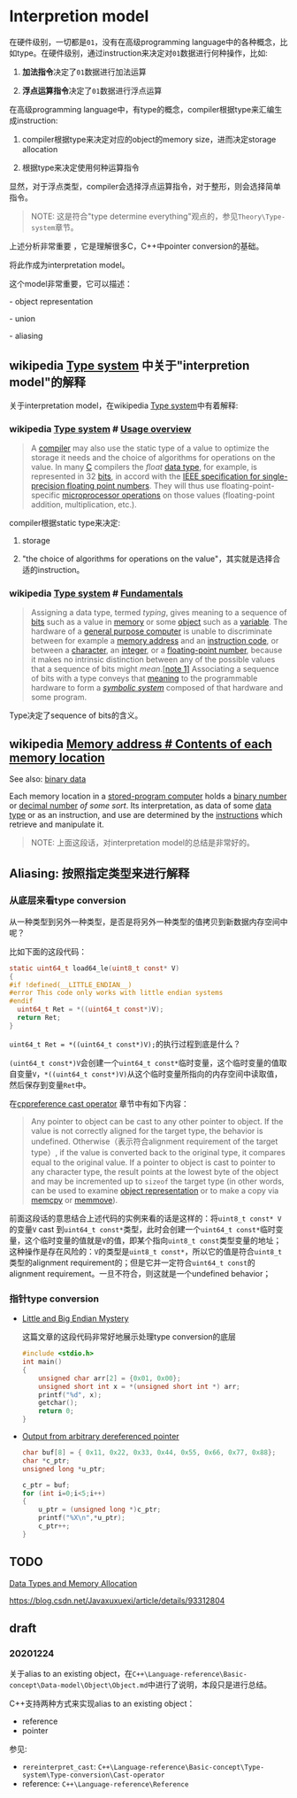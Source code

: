 # Interpretion model

在硬件级别，一切都是`01`，没有在高级programming language中的各种概念，比如type。在硬件级别，通过instruction来决定对`01`数据进行何种操作，比如:

1) **加法指令**决定了`01`数据进行加法运算

2) **浮点运算指令**决定了`01`数据进行浮点运算

在高级programming language中，有type的概念，compiler根据type来汇编生成instruction:

1) compiler根据type来决定对应的object的memory size，进而决定storage allocation

2) 根据type来决定使用何种运算指令

显然，对于浮点类型，compiler会选择浮点运算指令，对于整形，则会选择简单指令。

> NOTE: 这是符合"type determine everything"观点的，参见`Theory\Type-system`章节。

上述分析非常重要 ，它是理解很多C，C++中pointer conversion的基础。

将此作成为interpretation model。

这个model非常重要，它可以描述：

\- object representation

\- union

\- aliasing

## wikipedia [Type system](https://en.wikipedia.org/wiki/Type_system) 中关于"interpretion model"的解释

关于interpretation model，在wikipedia [Type system](https://en.wikipedia.org/wiki/Type_system)中有着解释:

### wikipedia [Type system](https://en.wikipedia.org/wiki/Type_system) # [Usage overview](https://en.wikipedia.org/wiki/Type_system#Usage_overview)

> A [compiler](https://en.wikipedia.org/wiki/Compiler) may also use the static type of a value to optimize the storage it needs and the choice of algorithms for operations on the value. In many [C](https://en.wikipedia.org/wiki/C_(programming_language)) compilers the *float* [data type](https://en.wikipedia.org/wiki/Data_type), for example, is represented in 32 [bits](https://en.wikipedia.org/wiki/Bit), in accord with the [IEEE specification for single-precision floating point numbers](https://en.wikipedia.org/wiki/IEEE_754-2008). They will thus use floating-point-specific [microprocessor operations](https://en.wikipedia.org/wiki/Instruction_set) on those values (floating-point addition, multiplication, etc.).

compiler根据static type来决定:

1) storage

2) "the choice of algorithms for operations on the value"，其实就是选择合适的instruction。

### wikipedia [Type system](https://en.wikipedia.org/wiki/Type_system) # [Fundamentals](https://en.wikipedia.org/wiki/Type_system#Fundamentals)

> Assigning a data type, termed *typing*, gives meaning to a sequence of [bits](https://en.wikipedia.org/wiki/Bit) such as a value in [memory](https://en.wikipedia.org/wiki/Computer_memory) or some [object](https://en.wikipedia.org/wiki/Object_(computer_science)) such as a [variable](https://en.wikipedia.org/wiki/Variable_(computer_science)). The hardware of a [general purpose computer](https://en.wikipedia.org/wiki/General_purpose_computer) is unable to discriminate between for example a [memory address](https://en.wikipedia.org/wiki/Memory_address) and an [instruction code](https://en.wikipedia.org/wiki/Instruction_code_(programming)), or between a [character](https://en.wikipedia.org/wiki/Character_(computing)), an [integer](https://en.wikipedia.org/wiki/Integer), or a [floating-point number](https://en.wikipedia.org/wiki/Floating-point_number), because it makes no intrinsic distinction between any of the possible values that a sequence of bits might *mean*.[[note 1\]](https://en.wikipedia.org/wiki/Type_system#cite_note-Burroughs-4) Associating a sequence of bits with a type conveys that [meaning](https://en.wiktionary.org/wiki/meaning) to the programmable hardware to form a *[symbolic system](https://en.wikipedia.org/wiki/Symbolic_system)* composed of that hardware and some program.

Type决定了sequence of bits的含义。





## wikipedia [Memory address # Contents of each memory location](https://en.wikipedia.org/wiki/Memory_address#Contents_of_each_memory_location)

See also: [binary data](https://en.wikipedia.org/wiki/Binary_data)

Each memory location in a [stored-program computer](https://en.wikipedia.org/wiki/Stored-program_computer) holds a [binary number](https://en.wikipedia.org/wiki/Binary_number) or [decimal number](https://en.wikipedia.org/wiki/Decimal_number) *of some sort*. Its interpretation, as data of some [data type](https://en.wikipedia.org/wiki/Data_type) or as an instruction, and use are determined by the [instructions](https://en.wikipedia.org/wiki/Instruction_(computer_science)) which retrieve and manipulate it.

> NOTE: 上面这段话，对interpretation model的总结是非常好的。



## Aliasing: 按照指定类型来进行解释



### 从底层来看type conversion

从一种类型到另外一种类型，是否是将另外一种类型的值拷贝到新数据内存空间中呢？


比如下面的这段代码：
```c
static uint64_t load64_le(uint8_t const* V)
{
#if !defined(__LITTLE_ENDIAN__)
#error This code only works with little endian systems
#endif
  uint64_t Ret = *((uint64_t const*)V);
  return Ret;
}
```
`uint64_t Ret = *((uint64_t const*)V);`的执行过程到底是什么？

`(uint64_t const*)V`会创建一个`uint64_t const*`临时变量，这个临时变量的值取自变量`V`，`*((uint64_t const*)V)`从这个临时变量所指向的内存空间中读取值，然后保存到变量`Ret`中。

在[cppreference cast operator](https://en.cppreference.com/w/c/language/cast) 章节中有如下内容：

> Any pointer to object can be cast to any other pointer to object. If the value is not correctly aligned for the target type, the behavior is undefined. Otherwise（表示符合alignment requirement of the target type）, if the value is converted back to the original type, it compares equal to the original value. If a pointer to object is cast to pointer to any character type, the result points at the lowest byte of the object and may be incremented up to `sizeof` the target type (in other words, can be used to examine [object representation](https://en.cppreference.com/w/c/language/object) or to make a copy via [memcpy](https://en.cppreference.com/w/c/string/byte/memcpy) or [memmove](https://en.cppreference.com/w/c/string/byte/memmove)).

前面这段话的意思结合上述代码的实例来看的话是这样的：将`uint8_t const* V`的变量`V` cast 到`uint64_t const*`类型，此时会创建一个`uint64_t const*`临时变量，这个临时变量的值就是`V`的值，即某个指向`uint8_t const`类型变量的地址；这种操作是存在风险的：`V`的类型是`uint8_t const*`，所以它的值是符合`uint8_t `类型的alignment requirement的；但是它并一定符合`uint64_t const`的alignment requirement。一旦不符合，则这就是一个undefined behavior；



###  指针type conversion

- [Little and Big Endian Mystery](https://www.geeksforgeeks.org/little-and-big-endian-mystery/)

  这篇文章的这段代码非常好地展示处理type conversion的底层

  ```c
  #include <stdio.h> 
  int main() 
  { 
      unsigned char arr[2] = {0x01, 0x00}; 
      unsigned short int x = *(unsigned short int *) arr; 
      printf("%d", x); 
      getchar(); 
      return 0; 
  } 
  ```

- [Output from arbitrary dereferenced pointer](https://stackoverflow.com/questions/12451230/output-from-arbitrary-dereferenced-pointer)

  ```c
  char buf[8] = { 0x11, 0x22, 0x33, 0x44, 0x55, 0x66, 0x77, 0x88};
  char *c_ptr;
  unsigned long *u_ptr;
  
  c_ptr = buf;
  for (int i=0;i<5;i++)
  {
      u_ptr = (unsigned long *)c_ptr;
      printf("%X\n",*u_ptr);
      c_ptr++;
  }
  ```


## TODO

[Data Types and Memory Allocation](http://www.c-jump.com/CIS77/ASM/DataTypes/lecture.html)


https://blog.csdn.net/Javaxuxuexi/article/details/93312804



## draft

### 20201224

关于alias to an existing object，在`C++\Language-reference\Basic-concept\Data-model\Object\Object.md`中进行了说明，本段只是进行总结。

C++支持两种方式来实现alias to an existing object：

- reference
- pointer

参见: 

- `rereinterpret_cast`: `C++\Language-reference\Basic-concept\Type-system\Type-conversion\Cast-operator`
- reference: `C++\Language-reference\Reference`

